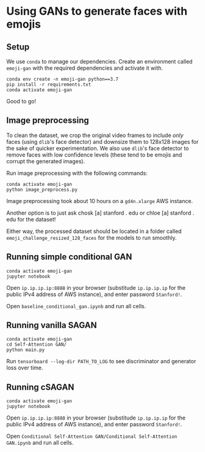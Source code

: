 # Using GANs to generate faces with emojis

## Setup 

We use `conda` to manage our dependencies. Create an environment called `emoji-gan` with the required dependencies and activate it with. 
   ```
   conda env create -n emoji-gan python==3.7
   pip install -r requirements.txt
   conda activate emoji-gan
   ```
Good to go!

## Image preprocessing

To clean the dataset, we crop the original video frames to include *only* faces (using `dlib`'s face detector) and downsize them to 128x128 images for the sake of quicker experimentation. We also use `dlib`'s face detector to remove faces with low confidence levels (these tend to be emojis and corrupt the generated images). 

Run image preprocessing with the following commands: 
   ```
   conda activate emoji-gan
   python image_preprocess.py
   ```
Image preprocessing took about 10 hours on a `gd4n.xlarge` AWS instance. 

Another option is to just ask chosk [a] stanford . edu or chloe [a] stanford . edu for the dataset!

Either way, the processed dataset should be located in a folder called `emoji_challenge_resized_128_faces` for the models to run smoothly. 

## Running simple conditional GAN

   ```
   conda activate emoji-gan
   jupyter notebook
   ```
Open `ip.ip.ip.ip:8888` in your browser (substitude `ip.ip.ip.ip` for the public IPv4 address of AWS instance), and enter password `Stanford!`. 

Open `baseline_conditional_gan.ipynb` and run all cells. 

## Running vanilla SAGAN

  ```
  conda activate emoji-gan
  cd Self-Attention GAN/
  python main.py
  ```
  
Run `tensorboard --log-dir PATH_TO_LOG` to see discriminator and generator loss over time. 

## Running cSAGAN

   ```
   conda activate emoji-gan
   jupyter notebook
   ```
Open `ip.ip.ip.ip:8888` in your browser (substitude `ip.ip.ip.ip` for the public IPv4 address of AWS instance), and enter password `Stanford!`. 

Open `Conditional Self-Attention GAN/Conditional Self-Attention GAN.ipynb` and run all cells. 
